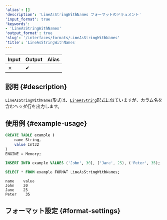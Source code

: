 ```yaml
---
'alias': []
'description': 'LineAsStringWithNames フォーマットのドキュメント'
'input_format': true
'keywords':
- 'LineAsStringWithNames'
'output_format': true
'slug': '/interfaces/formats/LineAsStringWithNames'
'title': 'LineAsStringWithNames'
---
```




| Input | Output | Alias |
|-------|--------|-------|
| ✗     | ✔      |       |

## 説明 {#description}

`LineAsStringWithNames`形式は、[`LineAsString`](./LineAsString.md)形式に似ていますが、カラム名を含むヘッダ行を出力します。

## 使用例 {#example-usage}

```sql title="クエリ"
CREATE TABLE example (
    name String,
    value Int32
)
ENGINE = Memory;

INSERT INTO example VALUES ('John', 30), ('Jane', 25), ('Peter', 35);

SELECT * FROM example FORMAT LineAsStringWithNames;
```

```response title="レスポンス"
name    value
John    30
Jane    25
Peter    35
```

## フォーマット設定 {#format-settings}
